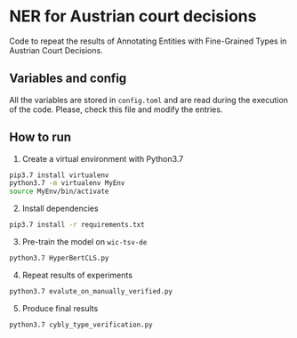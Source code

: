 # NER for Austrian court decisions

Code to repeat the results of Annotating Entities with Fine-Grained Types in Austrian Court Decisions.

## Variables and config

All the variables are stored in `config.toml` and are read during the execution of the code. Please, check this file and modify the entries.

## How to run

1. Create a virtual environment with Python3.7

```bash
pip3.7 install virtualenv
python3.7 -m virtualenv MyEnv
source MyEnv/bin/activate
```

2. Install dependencies

```bash
pip3.7 install -r requirements.txt
```

3. Pre-train the model on `wic-tsv-de`

```bash
python3.7 HyperBertCLS.py
```

4. Repeat results of experiments

```bash
python3.7 evalute_on_manually_verified.py 
```

5. Produce final results 

```bash
python3.7 cybly_type_verification.py 
```